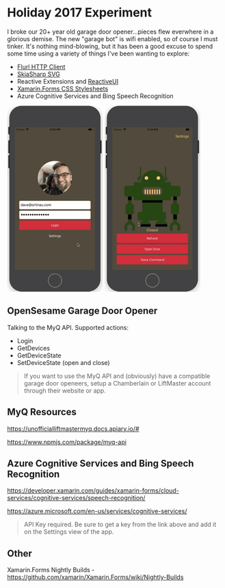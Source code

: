 # Holiday 2017 Experiment 
I broke our 20+ year old garage door opener...pieces flew everwhere in a glorious demise. The new "garage bot" is wifi enabled, so of course I must tinker. It's nothing mind-blowing, but it has been a good excuse to spend some time using a variety of things I've been wanting to explore:

- [Flurl HTTP Client](https://github.com/tmenier/Flurl)
- [SkiaSharp SVG](https://github.com/mono/SkiaSharp)
- Reactive Extensions and [ReactiveUI](https://reactiveui.net/)
- [Xamarin.Forms CSS Stylesheets](https://github.com/xamarin/Xamarin.Forms/pull/1207)
- Azure Cognitive Services and Bing Speech Recognition

![login closed](https://github.com/davidortinau/OpenSesame/blob/master/Screenshots/login-closed.gif)
![opening](https://github.com/davidortinau/OpenSesame/blob/master/Screenshots/opening.gif)

## OpenSesame Garage Door Opener

Talking to the MyQ API. Supported actions:
- Login
- GetDevices
- GetDeviceState
- SetDeviceState (open and close)

> If you want to use the MyQ API and (obviously) have a compatible garage door openeers, setup a Chamberlain or LiftMaster account through their website or app.

## MyQ Resources

https://unofficialliftmastermyq.docs.apiary.io/#

https://www.npmjs.com/package/myq-api

## Azure Cognitive Services and Bing Speech Recognition

https://developer.xamarin.com/guides/xamarin-forms/cloud-services/cognitive-services/speech-recognition/

https://azure.microsoft.com/en-us/services/cognitive-services/

> API Key required. Be sure to get a key from the link above and add it on the Settings view of the app. 

## Other

Xamarin.Forms Nightly Builds - https://github.com/xamarin/Xamarin.Forms/wiki/Nightly-Builds
